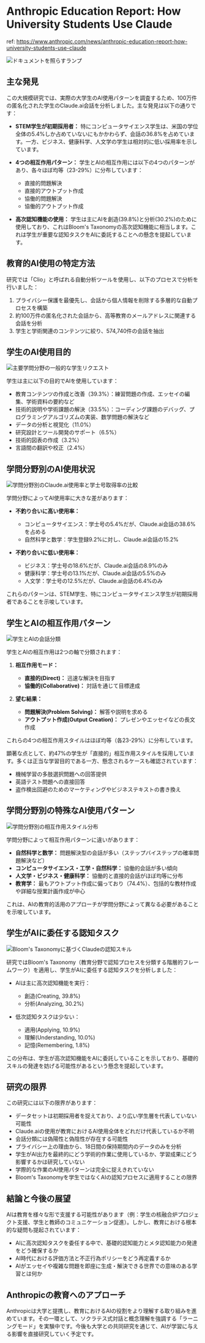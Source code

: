 # Anthropic Education Report: How University Students Use Claude

ref: <https://www.anthropic.com/news/anthropic-education-report-how-university-students-use-claude>

![ドキュメントを照らすランプ](https://www.anthropic.com/_next/image?url=https%3A%2F%2Fwww-cdn.anthropic.com%2Fimages%2F4zrzovbb%2Fwebsite%2F1f1187198617af2835239af187ce7125c05ba5e2-2400x1260.png&w=3840&q=75)

## 主な発見

この大規模研究では、実際の大学生のAI使用パターンを調査するため、100万件の匿名化された学生のClaude.ai会話を分析しました。主な発見は以下の通りです：

- **STEM学生が初期採用者：** 特にコンピュータサイエンス学生は、米国の学位全体の5.4%しか占めていないにもかかわらず、会話の36.8%を占めています。一方、ビジネス、健康科学、人文学の学生は相対的に低い採用率を示しています。

- **4つの相互作用パターン：** 学生とAIの相互作用には以下の4つのパターンがあり、各々ほぼ均等（23-29%）に分布しています：
  - 直接的問題解決
  - 直接的アウトプット作成
  - 協働的問題解決
  - 協働的アウトプット作成

- **高次認知機能の使用：** 学生は主にAIを創造(39.8%)と分析(30.2%)のために使用しており、これはBloom's Taxonomyの高次認知機能に相当します。これは学生が重要な認知タスクをAIに委託することへの懸念を提起しています。

## 教育的AI使用の特定方法

研究では「Clio」と呼ばれる自動分析ツールを使用し、以下のプロセスで分析を行いました：

1. プライバシー保護を最優先し、会話から個人情報を削除する多層的な自動プロセスを構築
2. 約100万件の匿名化された会話から、高等教育のメールアドレスに関連する会話を分析
3. 学生と学術関連のコンテンツに絞り、574,740件の会話を抽出

## 学生のAI使用目的

![主要学問分野の一般的な学生リクエスト](https://www.anthropic.com/_next/image?url=https%3A%2F%2Fwww-cdn.anthropic.com%2Fimages%2F4zrzovbb%2Fwebsite%2F7d9704a6edee6bb96a7f767621d83beadc039a0c-2400x1586.png&w=3840&q=75)

学生は主に以下の目的でAIを使用しています：

- 教育コンテンツの作成と改善（39.3%）：練習問題の作成、エッセイの編集、学術資料の要約など
- 技術的説明や学術課題の解決（33.5%）：コーディング課題のデバッグ、プログラミングアルゴリズムの実装、数学問題の解決など
- データの分析と視覚化（11.0%）
- 研究設計とツール開発のサポート（6.5%）
- 技術的図表の作成（3.2%）
- 言語間の翻訳や校正（2.4%）

## 学問分野別のAI使用状況

![学問分野別のClaude.ai使用率と学士号取得率の比較](https://www.anthropic.com/_next/image?url=https%3A%2F%2Fwww-cdn.anthropic.com%2Fimages%2F4zrzovbb%2Fwebsite%2Fd22ea4cc33c603b51435e334c4311ffc5b1d7f5a-2400x1818.png&w=3840&q=75)

学問分野によってAI使用率に大きな差があります：

- **不釣り合いに高い使用率：**
  - コンピュータサイエンス：学士号の5.4%だが、Claude.ai会話の38.6%を占める
  - 自然科学と数学：学生登録9.2%に対し、Claude.ai会話の15.2%

- **不釣り合いに低い使用率：**
  - ビジネス：学士号の18.6%だが、Claude.ai会話の8.9%のみ
  - 健康科学：学士号の13.1%だが、Claude.ai会話の5.5%のみ
  - 人文学：学士号の12.5%だが、Claude.ai会話の6.4%のみ

これらのパターンは、STEM学生、特にコンピュータサイエンス学生が初期採用者であることを示唆しています。

## 学生とAIの相互作用パターン

![学生とAIの会話分類](https://www.anthropic.com/_next/image?url=https%3A%2F%2Fwww-cdn.anthropic.com%2Fimages%2F4zrzovbb%2Fwebsite%2F5b3d52e53c95e4d3f7a3f5e3592f859c5358fd82-2400x1526.png&w=3840&q=75)

学生とAIの相互作用は2つの軸で分類されます：

1. **相互作用モード：**
   - **直接的(Direct)：** 迅速な解決を目指す
   - **協働的(Collaborative)：** 対話を通じて目標達成

2. **望む結果：**
   - **問題解決(Problem Solving)：** 解答や説明を求める
   - **アウトプット作成(Output Creation)：** プレゼンやエッセイなどの長文作成

これらの4つの相互作用スタイルはほぼ均等（各23-29%）に分布しています。

顕著な点として、約47%の学生が「直接的」相互作用スタイルを採用しています。多くは正当な学習目的である一方、懸念されるケースも確認されています：

- 機械学習の多肢選択問題への回答提供
- 英語テスト問題への直接回答
- 盗作検出回避のためのマーケティングやビジネステキストの書き換え

## 学問分野別の特殊なAI使用パターン

![学問分野別の相互作用スタイル分布](https://www.anthropic.com/_next/image?url=https%3A%2F%2Fwww-cdn.anthropic.com%2Fimages%2F4zrzovbb%2Fwebsite%2F99474f14f372a13fd858e8bceb1e6add170ee1c4-2400x2054.png&w=3840&q=75)

学問分野によって相互作用パターンに違いがあります：

- **自然科学と数学：** 問題解決型の会話が多い（ステップバイステップの確率問題解決など）
- **コンピュータサイエンス・工学・自然科学：** 協働的会話が多い傾向
- **人文学・ビジネス・健康科学：** 協働的と直接的会話がほぼ均等に分布
- **教育学：** 最もアウトプット作成に偏っており（74.4%）、包括的な教材作成や詳細な授業計画作成が中心

これは、AIの教育的活用のアプローチが学問分野によって異なる必要があることを示唆しています。

## 学生がAIに委任する認知タスク

![Bloom's Taxonomyに基づくClaudeの認知スキル](https://www.anthropic.com/_next/image?url=https%3A%2F%2Fwww-cdn.anthropic.com%2Fimages%2F4zrzovbb%2Fwebsite%2F6452eb87ddbb634191c9c72aae80ae7f9d3e114b-2400x1732.png&w=3840&q=75)

研究ではBloom's Taxonomy（教育分野で認知プロセスを分類する階層的フレームワーク）を適用し、学生がAIに委任する認知タスクを分析しました：

- AIは主に高次認知機能を実行：
  - 創造(Creating, 39.8%)
  - 分析(Analyzing, 30.2%)

- 低次認知タスクは少ない：
  - 適用(Applying, 10.9%)
  - 理解(Understanding, 10.0%)
  - 記憶(Remembering, 1.8%)

この分布は、学生が高次認知機能をAIに委託していることを示しており、基礎的スキルの発達を妨げる可能性があるという懸念を提起しています。

## 研究の限界

この研究には以下の限界があります：

- データセットは初期採用者を捉えており、より広い学生層を代表していない可能性
- Claude.aiの使用が教育におけるAI使用全体をどれだけ代表しているか不明
- 会話分類には偽陽性と偽陰性が存在する可能性
- プライバシー上の理由から、18日間の保持期間内のデータのみを分析
- 学生がAI出力を最終的にどう学術的作業に使用しているか、学習成果にどう影響するかは研究していない
- 学際的な作業のAI使用パターンは完全に捉えきれていない
- Bloom's Taxonomyを学生ではなくAIの認知プロセスに適用することの限界

## 結論と今後の展望

AIは教育を様々な形で支援する可能性があります（例：学生の核融合炉プロジェクト支援、学生と教師のコミュニケーション促進）。しかし、教育における根本的な疑問も提起されています：

- AIに高次認知タスクを委任する中で、基礎的認知能力とメタ認知能力の発達をどう確保するか
- AI時代における評価方法と不正行為ポリシーをどう再定義するか
- AIがエッセイや複雑な問題を即座に生成・解決できる世界での意味のある学習とは何か

## Anthropicの教育へのアプローチ

Anthropicは大学と提携し、教育におけるAIの役割をより理解する取り組みを進めています。その一環として、ソクラテス式対話と概念理解を強調する「ラーニングモード」を実験中です。今後も大学との共同研究を通じて、AIが学習に与える影響を直接研究していく予定です。
